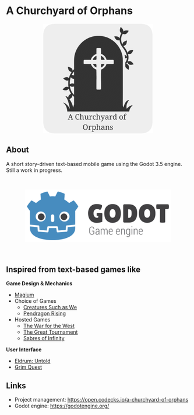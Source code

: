 # A Churchyard of Orphans

<p align="center">
  <a>
    <img src="/.githubassets/churchyard_of_orphans_icon.png" width="300" alt="A Churchyard of Orphans icon">
  </a>
</p>

## About

A short story-driven text-based mobile game using the Godot 3.5 engine. Still a work in progress.

<br />
<p align="center">
  <a href="https://godotengine.org/">
    <img src=".githubassets/godot_logo_outlined.png" width="400" alt="Godot Engine logo">
  </a>
</p>
<br />

## Inspired from text-based games like

**Game Design & Mechanics**
* [Magium](https://play.google.com/store/apps/details?id=com.magiumgames.magium&hl=en_US&gl=US)
* Choice of Games
  * [Creatures Such as We](https://play.google.com/store/apps/details?id=com.choiceofgames.creaturessuchaswe&hl=en_US&gl=US)
  * [Pendragon Rising](https://play.google.com/store/apps/details?id=com.choiceofgames.pendragonrising&hl=en_US&gl=US)
* Hosted Games
  * [The War for the West](https://play.google.com/store/apps/details?id=org.hostedgames.warforwest&hl=en_US&gl=US)
  * [The Great Tournament](https://play.google.com/store/apps/details?id=org.hostedgames.greattournament&hl=en&gl=US)
  * [Sabres of Infinity](https://play.google.com/store/apps/details?id=org.hostedgames.sabresofinfinity)

**User Interface**
* [Eldrum: Untold](https://play.google.com/store/apps/details?id=com.gotterdammerung.untold&hl=en_US&gl=US)
* [Grim Quest](https://play.google.com/store/apps/details?id=com.grimdev.grimquest&hl=en_US&gl=US)

## Links
* Project management: https://open.codecks.io/a-churchyard-of-orphans
* Godot engine: https://godotengine.org/
